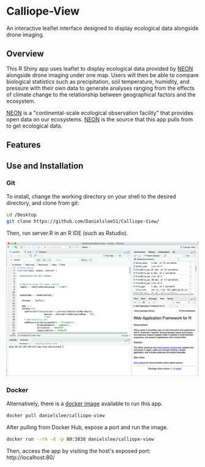 # Calliope-View
An interactive leaflet interface designed to display ecological data alongside drone imaging.
## Overview
This R Shiny app uses leaflet to display ecological data provided by [NEON](https://www.neonscience.org/) alongside drone imaging under one map. Users will then be able to compare biological statistics such as precipitation, soil temperature, humidity, and pressure with their own data to generate analyses ranging from the effects of climate change to the relationship between geographical factors and the ecosystem.

[NEON](https://www.neonscience.org/) is a "continental-scale ecological observation facility" that provides open data on our ecosystems. [NEON](https://www.neonscience.org/) is the source that this app pulls from to get ecological data.
## Features

## Use and Installation
### Git
To install, change the working directory on your shell to the desired directory, and clone from git:
``` bash
cd /Desktop
git clone https://github.com/Danielslee51/Calliope-View/
```
Then, run server.R in an R IDE (such as Rstudio).

<img src="Img/RStudio.png" width="600"/>

### Docker
Alternatively, there is a [docker image](https://hub.docker.com/r/danielslee/calliope-view/) available to run this app.
```bash
docker pull danielslee/calliope-view
```
After pulling from Docker Hub, expose a port and run the image.
``` bash
docker run --rm -d -p 80:3838 danielslee/calliope-view
```
Then, access the app by visiting the host's exposed port: http://localhost:80/

